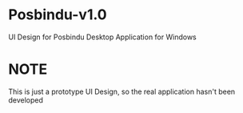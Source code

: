 # Posbindu-v1.0
UI Design for Posbindu Desktop Application for Windows


# NOTE
This is just a prototype UI Design, so the real application hasn't been developed
